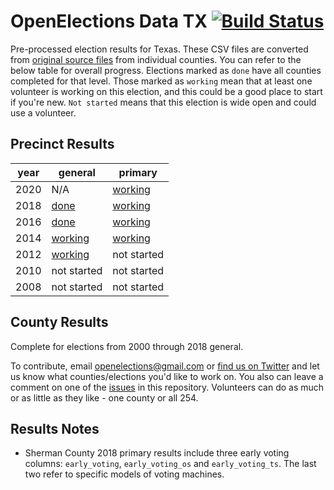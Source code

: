 OpenElections Data TX [![Build Status](https://github.com/openelections/openelections-data-tx/actions/workflows/format_tests.yml/badge.svg?branch=master)](https://github.com/openelections/openelections-data-tx/actions)
=====================

Pre-processed election results for Texas. These CSV files are converted from [original source files](https://github.com/openelections/openelections-sources-tx) from individual counties. You can refer to the below table for overall progress. Elections marked as `done` have all counties completed for that level. Those marked as `working` mean that at least one volunteer is working on this election, and this could be a good place to start if you're new. `Not started` means that this election is wide open and could use a volunteer.

## Precinct Results

| year  | general  | primary  |
|---|---|---|
| 2020  | N/A  | [working](https://github.com/openelections/openelections-data-tx/issues/286) |
| 2018  | [done](https://github.com/openelections/openelections-data-tx/blob/master/2018/20181106__tx__general__precinct.csv) | [working](https://github.com/openelections/openelections-data-tx/issues/123)
| 2016  | [done](https://github.com/openelections/openelections-data-tx/blob/master/2016/20161108__tx__general__precinct.csv) |  [working](https://github.com/openelections/openelections-data-tx/issues/12) |
| 2014 |  [working](https://github.com/openelections/openelections-data-tx/issues/11) | [working](https://github.com/openelections/openelections-data-tx/issues/111)  |
| 2012  |   [working](https://github.com/openelections/openelections-data-tx/issues/285) | not started |
| 2010  |  not started | not started |
| 2008  |  not started | not started |

## County Results

Complete for elections from 2000 through 2018 general.

To contribute, email openelections@gmail.com or [find us on Twitter](https://twitter.com/openelex) and let us know what counties/elections you'd like to work on. You also can leave a comment on one of the [issues](https://github.com/openelections/openelections-data-tx/issues) in this repository. Volunteers can do as much or as little as they like - one county or all 254.

## Results Notes

* Sherman County 2018 primary results include three early voting columns: `early_voting`, `early_voting_os` and `early_voting_ts`. The last two refer to specific models of voting machines.
